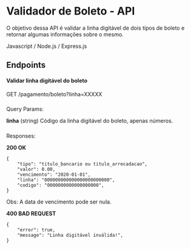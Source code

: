 # Validador de Boleto - API

O objetivo dessa API é validar a linha digitável de dois tipos de boleto e retornar algumas informações sobre o mesmo.

Javascript / Node.js / Express.js

## Endpoints

#### Validar linha digitável do boleto

GET /pagamento/boleto?linha=XXXXX

###

###

###

Query Params:

**linha** (string)
Código da linha digitável do boleto, apenas números.

###

###

###

Responses:

**200 OK**

```
{
    "tipo": "titulo_bancario ou titulo_arrecadacao",
    "valor": 0.00,
    "vencimento": "2020-01-01",
    "linha": "000000000000000000000000",
    "codigo": "0000000000000000000",
}
```

Obs: A data de vencimento pode ser nula.

**400 BAD REQUEST**

```
{
    "error": true,
    "message": "Linha digitável inválida!",
}
```
